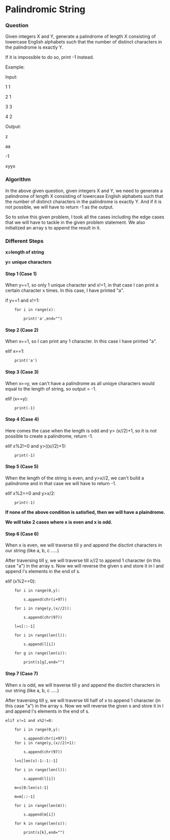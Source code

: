 # Palindromic String 

### Question 

Given integers X and Y, generate a palindrome of length X consisting of lowercase English alphabets such that the number of distinct characters in the palindrome is exactly Y.

If it is impossible to do so, print -1 instead.

Example:

Input:

1 1

2 1

3 3

4 2

Output:

z

aa

-1

xyyx

### Algorithm 

In the above given question, given integers X and Y, we need to generate a palindrome of length X consisting of lowercase English alphabets such that the number of distinct characters in the palindrome is exactly Y. And if it is not possible, we will have to return -1 as the output. 

So to solve this given problem, I took all the cases including the edge cases that we will have to tackle in the given problem statement. 
We also initialized an array s to append the result in it. 

### Different Steps

**x=length of string** 

**y= unique characters**

#### Step 1 (Case 1) 

When y==1, so only 1 unique character and x!=1, in that case I can print a certain character x times. In this case, I have printed "a".

if y==1 and x!=1:

        for i in range(x):
        
            print('a',end="")

####  Step 2 (Case 2)

When x==1, so I can print any 1 character. In this case I have printed "a".

elif x==1:

        print('a')

#### Step 3 (Case 3)

When x==y, we can't have a palindrome as all uniqye characters would equal to the length of string, so output = -1. 

elif (x==y):

        print(-1)

#### Step 4 (Case 4)

Here comes the case when the length is odd and y> (x//2)+1, so it is not possible to create a palindrome, return -1.

elif x%2!=0 and y>((x//2)+1):

        print(-1)

#### Step 5 (Case 5)

When the length of the string is even, and y>x//2, we can't build a palindrome and in that case we will have to return -1. 

elif x%2==0 and y>x/2:

        print(-1)

**If none of the above condition is satisfied, then we will have a plaindrome.** 

**We will take 2 cases where x is even and x is odd.**

#### Step 6 (Case 6)

When x is even, we will traverse till y and append the disctint characters in our string (like a, b, c .....)

After traversing till y, we will traverse till x//2 to append 1 character (in this case "a") in the array s. 
Now we will reverse the given s and store it in l  and append l's elements in the end of s.  


elif (x%2==0):

        for i in range(0,y):
        
            s.append(chr(i+97))
            
        for i in range(y,(x//2)):
        
            s.append(chr(97))
            
        l=s[::-1]
        
        for i in range(len(l)):
        
            s.append(l[i])
            
        for g in range(len(s)):
        
            print(s[g],end="")

#### Step 7 (Case 7)

When x is odd, we will traverse till y and append the disctint characters in our string (like a, b, c .....)

After traversing till y, we will traverse till half of x to append 1 character (in this case "a") in the array s. 
Now we will reverse the given s and store it in l  and append l's elements in the end of s.

    elif x!=1 and x%2!=0:
    
        for i in range(0,y):
        
            s.append(chr(i+97))
        for i in range(y,(x//2)+1):
        
            s.append(chr(97))
            
        l=s[len(s)-1:-1:-1]
        
        for i in range(len(l)):
        
            s.append(l[i])
            
        m=s[0:len(s)-1]
        
        m=m[::-1]
        
        for i in range(len(m)):
        
            s.append(m[i])
            
        for k in range(len(s)):
        
            print(s[k],end="")




